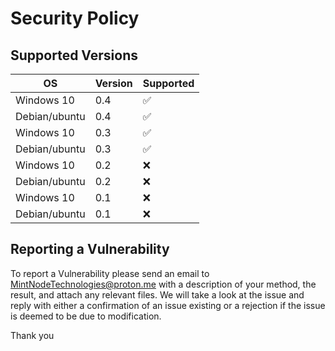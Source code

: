 # Security Policy

## Supported Versions

|OS| Version | Supported          |
| ----- | ------- | ------------------ |
|Windows 10| 0.4| :white_check_mark: |
|Debian/ubuntu| 0.4| :white_check_mark: |
|Windows 10| 0.3| :white_check_mark: |
|Debian/ubuntu| 0.3| :white_check_mark: |
|Windows 10| 0.2| :x: |
|Debian/ubuntu| 0.2| :x: |
|Windows 10| 0.1| :x: |
|Debian/ubuntu| 0.1| :x: |

## Reporting a Vulnerability

To report a Vulnerability please send an email to MintNodeTechnologies@proton.me with a description of your method,
the result, and attach any relevant files. We will take a look at the issue and reply with either a confirmation of
an issue existing or a rejection if the issue is deemed to be due to modification.

Thank you
